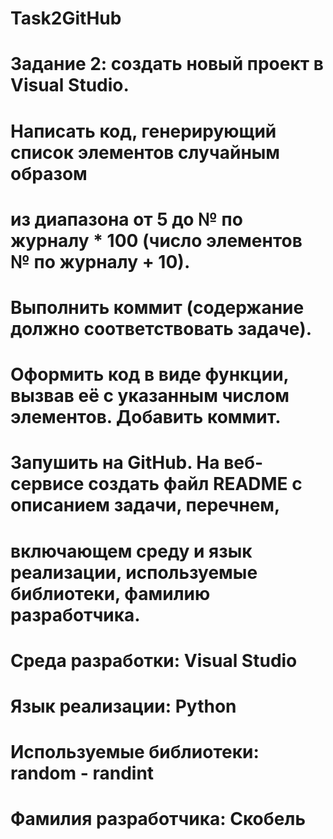# Task2GitHub

# Задание 2: создать новый проект в Visual Studio. 
# Написать код, генерирующий список элементов случайным образом 
# из диапазона от 5 до № по журналу * 100 (число элементов № по журналу + 10). 
# Выполнить коммит (содержание должно соответствовать задаче).
# Оформить код в виде функции, вызвав её с указанным числом элементов. Добавить коммит. 
# Запушить на GitHub. На веб-сервисе создать файл README с описанием задачи, перечнем, 
# включающем среду и язык реализации, используемые библиотеки, фамилию разработчика.

# Среда разработки: Visual Studio
# Язык реализации: Python

# Используемые библиотеки: random - randint

# Фамилия разработчика: Скобель
